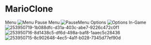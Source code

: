 # MarioClone
Menu
![Menu](https://github.com/blastryan/MarioClone/assets/128105214/333cb5c9-0c8c-4874-8ed8-cc9cfd50c78a)
Pause Menu
![PauseMenu](https://github.com/blastryan/MarioClone/assets/128105214/1c1fe34f-1e34-4d78-a327-8095af9a0add)
Options
![Options](https://github.com/blastryan/MarioClone/assets/128105214/c4cd407f-1897-420b-847f-275225610ab2)
In-Game
![253950719-1b088dfc-d31a-403c-abe7-9226c472c0f1](https://github.com/blastryan/MarioClone/assets/128105214/280cdad9-1a26-4112-880a-ad8223b24804)
![253950716-8d1438c5-df6d-498a-baf8-1aaec5c28436](https://github.com/blastryan/MarioClone/assets/128105214/466b4062-eded-42bc-aaae-3a3213a6b0aa)
![253950715-8c902648-4ec5-4a1f-b028-7345d77ef90d](https://github.com/blastryan/MarioClone/assets/128105214/9a6fba57-368f-4cc2-8432-0c25ed5c3599)
